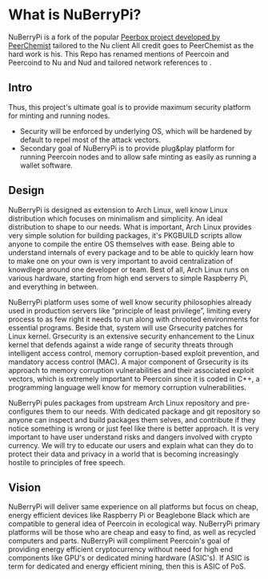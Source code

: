 # What is NuBerryPi?

NuBerryPi is a fork of the popular [Peerbox project developed by PeerChemist](https://github.com/peerchemist/Peerbox) tailored to the Nu client
All credit goes to PeerChemist as the hard work is his. This Repo has renamed mentions of Peercoin and Peercoind to Nu and Nud and tailored network references to .

## Intro

Thus, this project's ultimate goal is to provide maximum security platform for minting and running nodes. 
* Security will be enforced by underlying OS, which will be hardened by default to repel most of the attack vectors. 
* Secondary goal of NuBerryPi is to provide plug&play platform for running Peercoin nodes and to allow safe minting as easily as running a wallet software.

## Design

NuBerryPi is designed as extension to Arch Linux, well know Linux distribution which focuses on minimalism and simplicity. An ideal distribution to shape to our needs. What is important, Arch Linux provides very simple solution for building packages, it's PKGBUILD scripts allow anyone to compile the entire OS themselves with ease. Being able to understand internals of every package and to be able to quickly learn how to make one on your own is very important to avoid centralization of knowdlege around one developer or team. Best of all, Arch Linux runs on various hardware, starting from high end servers to simple Raspberry Pi, and everything in between.

NuBerryPi platform uses some of well know security philosophies already used in production servers like “principle of least privilege”, limiting every process to as few right it needs to run along with chrooted environments for essential programs. 
Beside that, system will use Grsecurity patches for Linux kernel. Grsecurity is an extensive security enhancement to the Linux kernel that defends against a wide range of security threats through intelligent access control, memory corruption-based exploit prevention, and mandatory access control (MAC). A major component of Grsecurity is its approach to memory corruption vulnerabilities and their associated exploit vectors, which is extremely important to Peercoin since it is coded in C++, a programming language well know for memory corruption vulnerabilities.

NuBerryPi pules packages from upstream Arch Linux repository and pre-configures them to our needs. With dedicated package and git repository so anyone can inspect and build packages them selves, and contribute if they notice something is wrong or just feel like there is better approach. 
It is very important to have user understand risks and dangers involved with crypto currency. We will try to educate our users and explain what can they do to protect their data and privacy in a world that is becoming increasingly hostile to principles of free speech.

## Vision

NuBerryPi will deliver same experience on all platforms but focus on cheap, energy efficient devices like Raspberry Pi or Beaglebone Black which are compatible to general idea of Peercoin in ecological way. NuBerryPi primary platforms will be those who are cheap and easy to find, as well as recycled computers and parts. NuBerryPi will compliment Peercoin's goal of providing energy efficient cryptocurrency without need for high end components like GPU's or dedicated mining hardware (ASIC's). 
If ASIC is term for dedicated and energy efficient mining, then this is ASIC of PoS.


